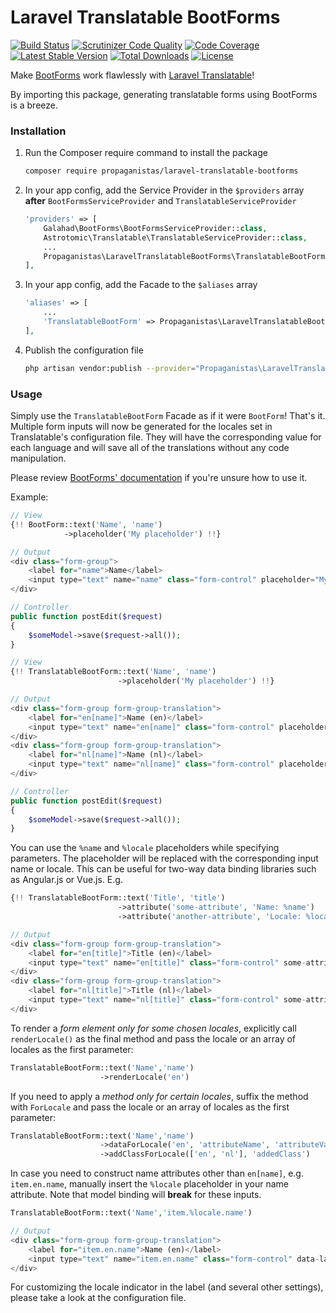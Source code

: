 # Laravel Translatable BootForms

[![Build Status](https://travis-ci.org/Propaganistas/Laravel-Translatable-Bootforms.svg?branch=master)](https://travis-ci.org/Propaganistas/Laravel-Translatable-Bootforms)
[![Scrutinizer Code Quality](https://scrutinizer-ci.com/g/Propaganistas/Laravel-Translatable-BootForms/badges/quality-score.png?b=master)](https://scrutinizer-ci.com/g/Propaganistas/Laravel-Translatable-BootForms/?branch=master)
[![Code Coverage](https://scrutinizer-ci.com/g/Propaganistas/Laravel-Translatable-Bootforms/badges/coverage.png?b=master)](https://scrutinizer-ci.com/g/Propaganistas/Laravel-Translatable-Bootforms/?branch=master)
[![Latest Stable Version](https://poser.pugx.org/propaganistas/laravel-translatable-bootforms/v/stable)](https://packagist.org/packages/propaganistas/laravel-translatable-bootforms)
[![Total Downloads](https://poser.pugx.org/propaganistas/laravel-translatable-bootforms/downloads)](https://packagist.org/packages/propaganistas/laravel-translatable-bootforms)
[![License](https://poser.pugx.org/propaganistas/laravel-translatable-bootforms/license)](https://packagist.org/packages/propaganistas/laravel-translatable-bootforms)

Make [BootForms](https://github.com/galahad/bootforms) work flawlessly with [Laravel Translatable](https://github.com/astrotomic/laravel-translatable)!

By importing this package, generating translatable forms using BootForms is a breeze.

### Installation

1. Run the Composer require command to install the package

    ```bash
    composer require propaganistas/laravel-translatable-bootforms
    ```

2. In your app config, add the Service Provider in the `$providers` array **after** `BootFormsServiceProvider` and `TranslatableServiceProvider`

    ```php
    'providers' => [
        Galahad\BootForms\BootFormsServiceProvider::class,
        Astrotomic\Translatable\TranslatableServiceProvider::class,
        ...
        Propaganistas\LaravelTranslatableBootForms\TranslatableBootFormsServiceProvider::class,
    ],
    ```
3. In your app config, add the Facade to the `$aliases` array

    ```php
    'aliases' => [
        ...
        'TranslatableBootForm' => Propaganistas\LaravelTranslatableBootForms\Facades\TranslatableBootForm::class,
    ],
    ```

4. Publish the configuration file

    ```bash
    php artisan vendor:publish --provider="Propaganistas\LaravelTranslatableBootForms\TranslatableBootFormsServiceProvider" --tag="config"
    ```

### Usage

Simply use the `TranslatableBootForm` Facade as if it were `BootForm`! That's it. Multiple form inputs will now be generated for the locales set in Translatable's configuration file. They will have the corresponding value for each language and will save all of the translations without any code manipulation.

Please review [BootForms' documentation](https://github.com/galahad/bootforms#using-bootforms) if you're unsure how to use it.

Example:

```php
// View
{!! BootForm::text('Name', 'name')
            ->placeholder('My placeholder') !!}

// Output
<div class="form-group">
    <label for="name">Name</label>
    <input type="text" name="name" class="form-control" placeholder="My Placeholder" />
</div>

// Controller
public function postEdit($request)
{
    $someModel->save($request->all());
}
```

```php
// View
{!! TranslatableBootForm::text('Name', 'name')
                        ->placeholder('My placeholder') !!}

// Output
<div class="form-group form-group-translation">
    <label for="en[name]">Name (en)</label>
    <input type="text" name="en[name]" class="form-control" placeholder="My Placeholder" data-language="en" />
</div>
<div class="form-group form-group-translation">
    <label for="nl[name]">Name (nl)</label>
    <input type="text" name="nl[name]" class="form-control" placeholder="My Placeholder" data-language="nl" />
</div>

// Controller
public function postEdit($request)
{
    $someModel->save($request->all());
}
```

You can use the `%name` and `%locale` placeholders while specifying parameters. The placeholder will be replaced with the corresponding input name or locale.
This can be useful for two-way data binding libraries such as Angular.js or Vue.js. E.g.
```php
{!! TranslatableBootForm::text('Title', 'title')
                        ->attribute('some-attribute', 'Name: %name')
                        ->attribute('another-attribute', 'Locale: %locale') !!}

// Output
<div class="form-group form-group-translation">
    <label for="en[title]">Title (en)</label>
    <input type="text" name="en[title]" class="form-control" some-attribute="Name: en[title]" another-attribute="Locale: en" data-language="en" />
</div>
<div class="form-group form-group-translation">
    <label for="nl[title]">Title (nl)</label>
    <input type="text" name="nl[title]" class="form-control" some-attribute="Name: nl[title]" another-attribute="Locale: nl" data-language="nl" />
</div>
```

To render a *form element only for some chosen locales*, explicitly call `renderLocale()` as the final method and pass the locale or an array of locales as the first parameter:
```php
TranslatableBootForm::text('Name','name')
                    ->renderLocale('en')
```

If you need to apply a *method only for certain locales*, suffix the method with `ForLocale` and pass the locale or an array of locales as the first parameter:

```php
TranslatableBootForm::text('Name','name')
                    ->dataForLocale('en', 'attributeName', 'attributeValue')
                    ->addClassForLocale(['en', 'nl'], 'addedClass')
```

In case you need to construct name attributes other than `en[name]`, e.g. `item.en.name`, manually insert the `%locale` placeholder in your name attribute. Note that model binding will **break** for these inputs.

```php
TranslatableBootForm::text('Name','item.%locale.name')

// Output
<div class="form-group form-group-translation">
    <label for="item.en.name">Name (en)</label>
    <input type="text" name="item.en.name" class="form-control" data-language="en" />
</div>
```

For customizing the locale indicator in the label (and several other settings), please take a look at the configuration file.
